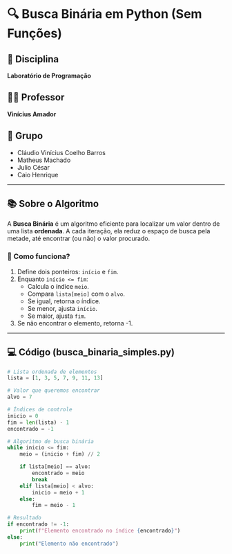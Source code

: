 # 🔍 Busca Binária em Python (Sem Funções)

## 📘 Disciplina

**Laboratório de Programação**

## 👨‍🏫 Professor

**Vinícius Amador**

## 👥 Grupo

- Cláudio Vinícius Coelho Barros  
- Matheus Machado  
- Julio César  
- Caio Henrique  

---

## 📚 Sobre o Algoritmo

A **Busca Binária** é um algoritmo eficiente para localizar um valor dentro de uma lista **ordenada**. A cada iteração, ela reduz o espaço de busca pela metade, até encontrar (ou não) o valor procurado.

### 🧠 Como funciona?

1. Define dois ponteiros: `início` e `fim`.
2. Enquanto `início <= fim`:
   - Calcula o índice `meio`.
   - Compara `lista[meio]` com o `alvo`.
   - Se igual, retorna o índice.
   - Se menor, ajusta `início`.
   - Se maior, ajusta `fim`.
3. Se não encontrar o elemento, retorna -1.

---

## 💻 Código (busca_binaria_simples.py)

```python
# Lista ordenada de elementos
lista = [1, 3, 5, 7, 9, 11, 13]

# Valor que queremos encontrar
alvo = 7

# Índices de controle
inicio = 0
fim = len(lista) - 1
encontrado = -1

# Algoritmo de busca binária
while inicio <= fim:
    meio = (inicio + fim) // 2

    if lista[meio] == alvo:
        encontrado = meio
        break
    elif lista[meio] < alvo:
        inicio = meio + 1
    else:
        fim = meio - 1

# Resultado
if encontrado != -1:
    print(f"Elemento encontrado no índice {encontrado}")
else:
    print("Elemento não encontrado")
